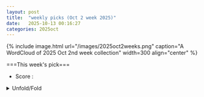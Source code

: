 ```yaml
---
layout: post
title:  "weekly picks (Oct 2 week 2025)"
date:   2025-10-13 00:16:27
categories: 2025oct
---
```


{% include image.html url="/images/2025oct2weeks.png" caption="A WordCloud of 2025 Oct 2nd week collection" width=300 align="center" %}




===This week's pick===


* Score : 




<details id="myDetails">
  <summary> Unfold/Fold </summary>
  {% capture markdowncontent %}


1. **[2510.08678v1](https://arxiv.org/abs/2510.08678)** Coherent Optical Control of Electron Dynamics in Patterned Graphene Nanoribbons (arXiv)

1. **[2510.08740v1](https://arxiv.org/abs/2510.08740)** Light-induced pseudo-magnetic fields in three-dimensional topological semimetals (arXiv)

1. **[2510.08746v1](https://arxiv.org/abs/2510.08746)** Crystal-Field--Driven Magnetoelectricity in the Triangular Quantum Magnet CeMgAl11O19 (arXiv)

1. **[2510.09044v1](https://arxiv.org/abs/2510.09044)** Imaging of Gate-Controlled Suppression of Superconductivity via the Meissner Effect (arXiv)

1. **[2510.09120v1](https://arxiv.org/abs/2510.09120)** Parametric Drive of a Double Quantum Dot in a Cavity (arXiv)

1. **[2510.09150v1](https://arxiv.org/abs/2510.09150)** Chern insulators and topological flat bands in cavity-embedded kagome systems (arXiv)

1. **[2510.09151v1](https://arxiv.org/abs/2510.09151)** Nematic Fluctuations and Electronic Correlations in Heavily Hole-Doped Ba1-xKxFe2As2 Probed by Elastoresistance (arXiv)

1. **[2510.09170v1](https://arxiv.org/abs/2510.09170)** Altermagnetism and Superconductivity: A Short Historical Review (arXiv)

1. **[2510.09234v1](https://arxiv.org/abs/2510.09234)** Quantum fluctuation-induced first-order breaking of time-reversal symmetry in unconventional superconductors (arXiv)

1. **[2510.09235v1](https://arxiv.org/abs/2510.09235)** Tunable Chern Insulator States with Coexisting Magnonic and Electronic Topology in 2D Honeycomb Kitaev Ferromagnets (arXiv)

1. **[2510.09264v1](https://arxiv.org/abs/2510.09264)** Consistent gauge theories for the slave particle representation of the strongly correlated t-J model (arXiv)

1. **[2510.09268v1](https://arxiv.org/abs/2510.09268)** Cubic magnetic anisotropy in B20 magnets: Interplay of anisotropy and magnetic order in Fe1-xCoxSi (arXiv)

1. **[2510.09282v1](https://arxiv.org/abs/2510.09282)** Field-induced magnetic phases in the Kitaev candidate Na3Co2SbO6 (arXiv)

1. **[2510.09300v1](https://arxiv.org/abs/2510.09300)** Clarification of Floquet--Enhanced Thermal Emission Through the Nonequilibrium Green's Function Formalism (arXiv)

1. **[2510.09363v1](https://arxiv.org/abs/2510.09363)** Superconductivity in the repulsive Hubbard model on different geometries induced by density-assisted hopping (arXiv)

1. **[2510.09386v1](https://arxiv.org/abs/2510.09386)** Non-Hermitian Bethe-Salpeter Equation for Open Systems: Emergence of Exceptional Points in Excitonic Spectra from First Principles (arXiv)

1. **[2510.09412v1](https://arxiv.org/abs/2510.09412)** Homogeneous and inhomogeneous phases in a numerical model of a time-reversal-breaking superconductor (arXiv)

1. **[2510.09515v1](https://arxiv.org/abs/2510.09515)** A microscopic approach to nonlinear theory of spin-charge separation (arXiv)

1. **[2510.09548v1](https://arxiv.org/abs/2510.09548)** Mapping the moir\'e potential in multi-layer rhombohedral graphene (arXiv)

1. **[2510.08680v1](https://arxiv.org/abs/2510.08680)** Tensor-network representation of excitations in Josephson junction arrays (arXiv)

1. **[2510.08864v1](https://arxiv.org/abs/2510.08864)** Optimizing VQE Ansatz for Studying Tight-Binding Models with sd-Interaction and On-Site Coulomb Repulsion (arXiv)

1. **[2510.09040v1](https://arxiv.org/abs/2510.09040)** Atomistic origin of low thermal conductivity in quaternary chalcogenides Cu(Cd, Zn)2InTe4 (arXiv)

1. **[2510.09117v1](https://arxiv.org/abs/2510.09117)** Strong coupling of collective optical resonances in dielectric metasurfaces (arXiv)

1. **[2510.09331v1](https://arxiv.org/abs/2510.09331)** Magnetic Materials for Quantum Magnonics (arXiv)

1. **[2510.09565v1](https://arxiv.org/abs/2510.09565)** Unveiling dynamical quantum error correcting codes via non-invertible symmetries (arXiv)






  {% endcapture %}
  {{ markdowncontent | markdownify }}
 </details>

<style>
  details {
    margin: 10px 0;
  }
  summary {
    cursor: pointer;
  }


</style>


<script>
  // Wait for the DOM to be fully loaded
  document.addEventListener('DOMContentLoaded', () => {
    const details = document.getElementById('myDetails');

    // Restore the state from localStorage
    if (localStorage.getItem('detailsOpen') === 'true') {
      details.setAttribute('open', '');
    }

    // Save the state when the details element is toggled
    details.addEventListener('toggle', () => {
      localStorage.setItem('detailsOpen', details.open);
    });
  });
</script>